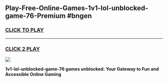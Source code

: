 
## Play-Free-Online-Games-1v1-lol-unblocked-game-76-Premium #bngen
<h3>
<a href="https://premium.freeplayer.one?title=1v1-lol-unblocked-game-76&ref=8M">CLICK TO PLAY</a></h3>
<hr>

<h3>
<a href="https://premium.freeplayer.one?title=1v1-lol-unblocked-game-76&ref=8M">CLICK 2 PLAY</a>
  
</h3>

<a href="https://premium.freeplayer.one?title=1v1-lol-unblocked-game-76&ref=8M"><img src="https://clearcache.store/games.png"></a>


**1v1-lol-unblocked-game-76 games unblocked: Your Gateway to Fun and Accessible Online Gaming**
